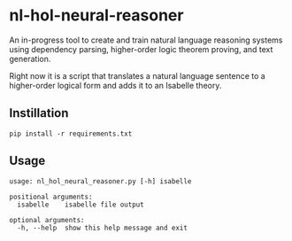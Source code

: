 # nl-hol-neural-reasoner
An in-progress tool to create and train natural language reasoning systems using dependency parsing, higher-order logic theorem proving, and text generation.

Right now it is a script that translates a natural language sentence to a higher-order logical form and adds it to an Isabelle theory.

## Instillation
```
pip install -r requirements.txt
```
## Usage
```
usage: nl_hol_neural_reasoner.py [-h] isabelle

positional arguments:
  isabelle    isabelle file output

optional arguments:
  -h, --help  show this help message and exit

```

